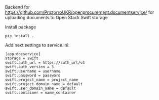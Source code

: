 Backend for https://github.com/ProzorroUKR/openprocurement.documentservice/ for uploading documents to Open Stack Swift storage


Install package

    pip install .

Add next settings to service.ini:
```
[app:docservice]
storage = swift
swift.auth_url = https://auth_url/v3
swift.auth_version = 3
swift.username = username
swift.password = password
swift.project_name = project_name
swift.project_domain_name = default
swift.user_domain_name = default
swift.container = name_container
```
